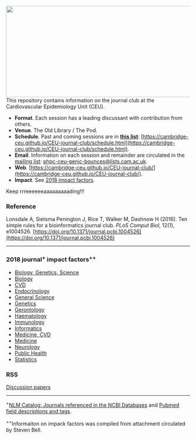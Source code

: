 <a href="https://phdcomics.com/comics/archive_print.php?comicid=963"><img src="http://phdcomics.com/comics/archive/phd011108s.gif" width="560" height="250" align="right"></a>

This repository contains information on the journal club at the Cardiovascular Epidemiology Unit (CEU).

* **Format**. Each session has a leading discussant with contribution from others.
* **Venue**. The Old Library / The Pod.
* **Schedule**. Past and coming sessions are in [**this list**](schedule.md): [https://cambridge-ceu.github.io/CEU-journal-club/schedule.html](https://cambridge-ceu.github.io/CEU-journal-club/schedule.html).
* **Email**. Information on each session and remainder are circulated in the <a href="mailto:phpc-ceu-genjc-bounces@lists.cam.ac.uk">mailing list</a>: phpc-ceu-genjc-bounces@lists.cam.ac.uk.
* **Web**. [https://cambridge-ceu.github.io/CEU-journal-club/](https://cambridge-ceu.github.io/CEU-journal-club/).
* **Impact**. See [2018 impact factors](https://github.com/cambridge-ceu/CEU-journal-club#2018-journal-impact-factors).

Keep rrreeeeeeaaaaaaaaading!!!

### Reference

Lonsdale A, Sietsma Penington J, Rice T, Walker M, Dashnow H (2016). Ten simple rules for a bioinformatics journal club. *PLoS Comput Biol*, 12(1), e1004526. [https://doi.org/10.1371/journal.pcbi.1004526](https://doi.org/10.1371/journal.pcbi.1004526)

---

### 2018 journal<sup>+</sup> impact factors<sup>++</sup>

* [Biology, Genetics, Science](IF/IF_2018_Biology_Genetics_Science.tsv)
* [Biology](IF/IF_2018_Biology.tsv)
* [CVD](IF/IF_2018_CVD.tsv)
* [Endocrinology](IF/IF_2018_Endocrinology.tsv)
* [General Science](IF/IF_2018_General_Science.tsv)
* [Genetics](IF/IF_2018_Genetics.tsv)
* [Gerontology](IF/IF_2018_Gerontology.tsv)
* [Haematology](IF/IF_2018_Haematology.tsv)
* [Immunology](IF/IF_2018_Immunology.tsv)
* [Informatics](IF/IF_2018_Informatics.tsv)
* [Medicine, CVD](IF/IF_2018_Medicine_CVD.tsv)
* [Medicine](IF/IF_2018_Medicine.tsv)
* [Neurology](IF/IF_2018_Neurology.tsv)
* [Public Health](IF/IF_2018_Public_Health.tsv)
* [Statistics](IF/IF_2018_Statistics.tsv)

### RSS

[Discussion papers](https://www.rss.org.uk/RSS/Publications/Journals/Discussion_Papers/RSS/)

---

<sup>+</sup>[NLM Catalog: Journals referenced in the NCBI Databases](https://www.ncbi.nlm.nih.gov/nlmcatalog/journals) and 
[Pubmed field descriptions and tags](https://www.ncbi.nlm.nih.gov/books/NBK3827/#pubmedhelp.Search_Field_Descriptions_and).

<sup>++</sup>Informaiton on impack factors was compiled from attachment circulated by Steven Bell.

